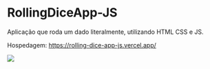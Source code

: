 # RollingDiceApp-JS
Aplicação que roda um dado literalmente, utilizando HTML CSS e JS.

Hospedagem:
https://rolling-dice-app-js.vercel.app/

<img src="/assets/print.bmp">
